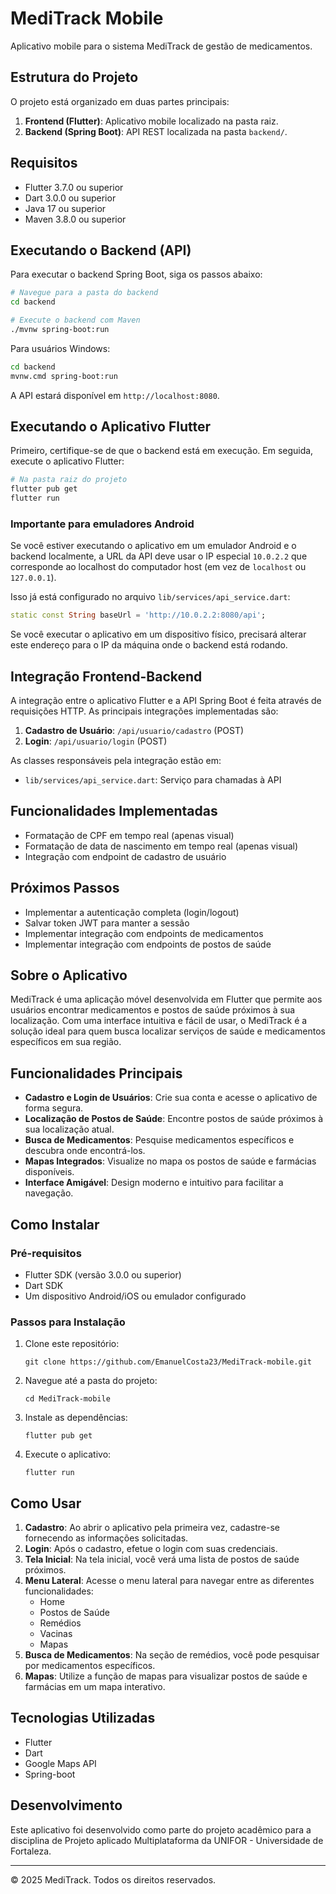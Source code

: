 # MediTrack Mobile

Aplicativo mobile para o sistema MediTrack de gestão de medicamentos.

## Estrutura do Projeto

O projeto está organizado em duas partes principais:

1. **Frontend (Flutter)**: Aplicativo mobile localizado na pasta raiz.
2. **Backend (Spring Boot)**: API REST localizada na pasta `backend/`.

## Requisitos

- Flutter 3.7.0 ou superior
- Dart 3.0.0 ou superior
- Java 17 ou superior
- Maven 3.8.0 ou superior

## Executando o Backend (API)

Para executar o backend Spring Boot, siga os passos abaixo:

```bash
# Navegue para a pasta do backend
cd backend

# Execute o backend com Maven
./mvnw spring-boot:run
```

Para usuários Windows:
```bash
cd backend
mvnw.cmd spring-boot:run
```

A API estará disponível em `http://localhost:8080`.

## Executando o Aplicativo Flutter

Primeiro, certifique-se de que o backend está em execução. Em seguida, execute o aplicativo Flutter:

```bash
# Na pasta raiz do projeto
flutter pub get
flutter run
```

### Importante para emuladores Android

Se você estiver executando o aplicativo em um emulador Android e o backend localmente, a URL da API deve usar o IP especial `10.0.2.2` que corresponde ao localhost do computador host (em vez de `localhost` ou `127.0.0.1`).

Isso já está configurado no arquivo `lib/services/api_service.dart`:

```dart
static const String baseUrl = 'http://10.0.2.2:8080/api';
```

Se você executar o aplicativo em um dispositivo físico, precisará alterar este endereço para o IP da máquina onde o backend está rodando.

## Integração Frontend-Backend

A integração entre o aplicativo Flutter e a API Spring Boot é feita através de requisições HTTP. As principais integrações implementadas são:

1. **Cadastro de Usuário**: `/api/usuario/cadastro` (POST)
2. **Login**: `/api/usuario/login` (POST)

As classes responsáveis pela integração estão em:
- `lib/services/api_service.dart`: Serviço para chamadas à API

## Funcionalidades Implementadas

- Formatação de CPF em tempo real (apenas visual)
- Formatação de data de nascimento em tempo real (apenas visual)
- Integração com endpoint de cadastro de usuário

## Próximos Passos

- Implementar a autenticação completa (login/logout)
- Salvar token JWT para manter a sessão
- Implementar integração com endpoints de medicamentos
- Implementar integração com endpoints de postos de saúde

## Sobre o Aplicativo

MediTrack é uma aplicação móvel desenvolvida em Flutter que permite aos usuários encontrar medicamentos e postos de saúde próximos à sua localização. Com uma interface intuitiva e fácil de usar, o MediTrack é a solução ideal para quem busca localizar serviços de saúde e medicamentos específicos em sua região.

## Funcionalidades Principais

- **Cadastro e Login de Usuários**: Crie sua conta e acesse o aplicativo de forma segura.
- **Localização de Postos de Saúde**: Encontre postos de saúde próximos à sua localização atual.
- **Busca de Medicamentos**: Pesquise medicamentos específicos e descubra onde encontrá-los.
- **Mapas Integrados**: Visualize no mapa os postos de saúde e farmácias disponíveis.
- **Interface Amigável**: Design moderno e intuitivo para facilitar a navegação.

## Como Instalar

### Pré-requisitos
- Flutter SDK (versão 3.0.0 ou superior)
- Dart SDK
- Um dispositivo Android/iOS ou emulador configurado

### Passos para Instalação

1. Clone este repositório:
   ```
   git clone https://github.com/EmanuelCosta23/MediTrack-mobile.git
   ```

2. Navegue até a pasta do projeto:
   ```
   cd MediTrack-mobile
   ```

3. Instale as dependências:
   ```
   flutter pub get
   ```

4. Execute o aplicativo:
   ```
   flutter run
   ```

## Como Usar

1. **Cadastro**: Ao abrir o aplicativo pela primeira vez, cadastre-se fornecendo as informações solicitadas.
2. **Login**: Após o cadastro, efetue o login com suas credenciais.
3. **Tela Inicial**: Na tela inicial, você verá uma lista de postos de saúde próximos.
4. **Menu Lateral**: Acesse o menu lateral para navegar entre as diferentes funcionalidades:
   - Home
   - Postos de Saúde
   - Remédios
   - Vacinas
   - Mapas
5. **Busca de Medicamentos**: Na seção de remédios, você pode pesquisar por medicamentos específicos.
6. **Mapas**: Utilize a função de mapas para visualizar postos de saúde e farmácias em um mapa interativo.

## Tecnologias Utilizadas

- Flutter
- Dart
- Google Maps API
- Spring-boot

## Desenvolvimento

Este aplicativo foi desenvolvido como parte do projeto acadêmico para a disciplina de Projeto aplicado Multiplataforma da UNIFOR - Universidade de Fortaleza.

---

© 2025 MediTrack. Todos os direitos reservados.